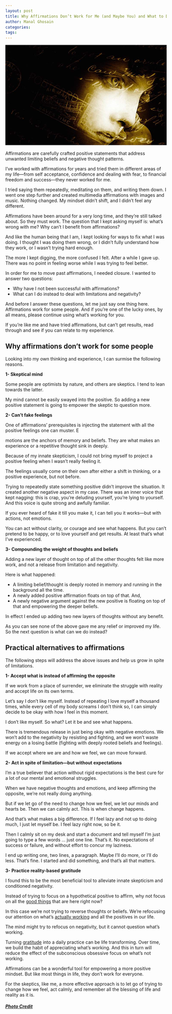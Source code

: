 ```yaml
---
layout: post
title: Why Affirmations Don’t Work for Me (and Maybe You) and What to Do Instead
author: Manal Ghosain
categories:
tags:
---
```


![Thoughts and affirmations](/images/face.jpg)

Affirmations are carefully crafted positive statements that address unwanted limiting beliefs and negative thought patterns. 

I’ve worked with affirmations for years and tried them in different areas of my life—from self acceptance, confidence and dealing with fear, to financial freedom and success—they never worked for me. 

I tried saying them repeatedly, meditating on them, and writing them down. I went one step further and created multimedia affirmations with images and music. Nothing changed. My mindset didn’t shift, and I didn’t feel any different. 

Affirmations have been around for a very long time, and they’re still talked about. So they must work. The question that I kept asking myself is: what’s wrong with me? Why can’t I benefit from affirmations? 

And like the human being that I am, I kept looking for ways to fix what I was doing. I thought I was doing them wrong, or I didn’t fully understand how they work, or I wasn’t trying hard enough. 

The more I kept digging, the more confused I felt. After a while I gave up. There was no point in feeling worse while I was trying to feel better. 

In order for me to move past affirmations, I needed closure. I wanted to answer two questions: 

  * Why have I not been successful with affirmations?
  * What can I do instead to deal with limitations and negativity?

And before I answer these questions, let me just say one thing here. Affirmations work for some people. And if you’re one of the lucky ones, by all means, please continue using what’s working for you. 

If you’re like me and have tried affirmations, but can’t get results, read through and see if you can relate to my experience. 

## Why affirmations don’t work for some people

Looking into my own thinking and experience, I can surmise the following reasons. 

**1- Skeptical mind** 

Some people are optimists by nature, and others are skeptics. I tend to lean towards the latter. 

My mind cannot be easily swayed into the positive. So adding a new positive statement is going to empower the skeptic to question more. 

**2- Can’t fake feelings** 

One of affirmations’ prerequisites is injecting the statement with all the positive feelings one can muster. E

motions are the anchors of memory and beliefs. They are what makes an experience or a repetitive thought sink in deeply. 

Because of my innate skepticism, I could not bring myself to project a positive feeling when I wasn’t really feeling it. 

The feelings usually come on their own after either a shift in thinking, or a positive experience, but not before. 

Trying to repeatedly state something positive didn’t improve the situation. It created another negative aspect in my case. There was an inner voice that kept nagging: this is crap, you’re deluding yourself, you’re lying to yourself. And this voice is quite strong and awfully familiar. 

If you ever heard of fake it till you make it, I can tell you it works—but with actions, not emotions. 

You can act without clarity, or courage and see what happens. But you can’t pretend to be happy, or to love yourself and get results. At least that’s what I've experienced. 

**3- Compounding the weight of thoughts and beliefs** 

Adding a new layer of thought on top of all the other thoughts felt like more work, and not a release from limitation and negativity. 

Here is what happened: 

  * A limiting belief/thought is deeply rooted in memory and running in the background all the time.
  * A newly added positive affirmation floats on top of that. And,
  * A newly negative argument against the new positive is floating on top of that and empowering the deeper beliefs.

In effect I ended up adding two new layers of thoughts without any benefit. 

As you can see none of the above gave me any relief or improved my life. So the next question is what can we do instead? 

## Practical alternatives to affirmations

The following steps will address the above issues and help us grow in spite of limitations. 

**1- Accept what is instead of affirming the opposite** 

If we work from a place of surrender, we eliminate the struggle with reality and accept life on its own terms. 

Let’s say I don’t like myself. Instead of repeating I love myself a thousand times, while every cell of my body screams I don’t think so, I can simply decide to be okay with how I feel in this moment. 

I don’t like myself. So what? Let it be and see what happens. 

There is tremendous release in just being okay with negative emotions. We won’t add to the negativity by resisting and fighting, and we won’t waste energy on a losing battle (fighting with deeply rooted beliefs and feelings). 

If we accept where we are and how we feel, we can move forward. 

**2- Act in spite of limitation—but without expectations** 

I’m a true believer that action without rigid expectations is the best cure for a lot of our mental and emotional struggles. 

When we have negative thoughts and emotions, and keep affirming the opposite, we’re not really doing anything. 

But if we let go of the need to change how we feel, we let our minds and hearts be. Then we can calmly act. This is when change happens. 

And that’s what makes a big difference. If I feel lazy and not up to doing much, I just let myself be. I feel lazy right now, so be it. 

Then I calmly sit on my desk and start a document and tell myself I’m just going to type a few words … just one line. That’s it. No expectations of success or failure, and without effort to concur my laziness. 

I end up writing one, two lines, a paragraph. Maybe I’ll do more, or I’ll do less. That’s fine. I started and did something, and that’s all that matters. 

**3- Practice reality-based gratitude** 

I found this to be the most beneficial tool to alleviate innate skepticism and conditioned negativity.

Instead of trying to focus on a hypothetical positive to affirm, why not focus on all the [good things](/a-gratitude-journey/) that are here right now? 

In this case we’re not trying to reverse thoughts or beliefs. We’re refocusing our attention on what’s [actually working](/where-the-problem-is-not/) and all the positives in our life. 

The mind might try to refocus on negativity, but it cannot question what’s working. 

Turning [gratitude](/the-gratitude-journey-continues/) into a daily practice can be life transforming. Over time, we build the habit of appreciating what’s working. And this in turn will reduce the effect of the subconscious obsessive focus on what’s not working. 

Affirmations can be a wonderful tool for empowering a more positive mindset. But like most things in life, they don’t work for everyone. 

For the skeptics, like me, a more effective approach is to let go of trying to change how we feel, act calmly, and remember all the blessing of life and reality as it is. 

##### [Photo Credit](http://www.flickr.com/photos/danielavladimirova/6627187639)